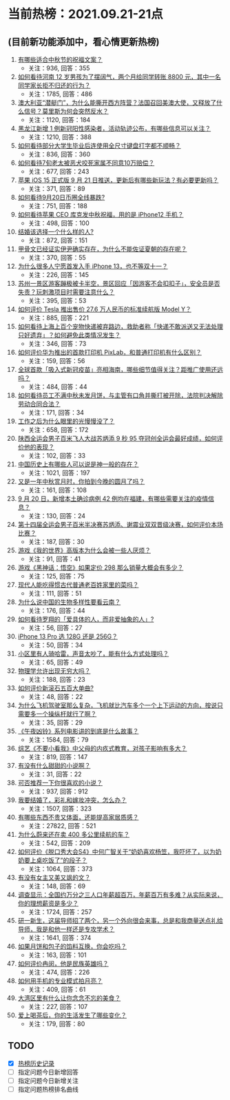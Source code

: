 # 当前热榜：2021.09.21-21点
## (目前新功能添加中，看心情更新热榜)
1. [有哪些适合中秋节的祝福文案？](https://www.zhihu.com/question/487603211)
    * 关注：936, 回答：355
2. [如何看待河南 12 岁男孩为了摆阔气，两个月给同学转账 8800 元，其中一名同学家长拒不归还的行为？](https://www.zhihu.com/question/487950061)
    * 关注：1785, 回答：486
3. [澳大利亚“潜艇门”，为什么能撕开西方阵营？法国召回美澳大使，又释放了什么信号？莫里斯为何会突然反水？](https://www.zhihu.com/question/487928094)
    * 关注：1120, 回答：184
4. [黑龙江新增 1 例新冠阳性感染者，活动轨迹公布，有哪些信息可以关注？](https://www.zhihu.com/question/488086405)
    * 关注：1210, 回答：388
5. [如何看待部分大学生毕业后连使用全尺寸键盘打字都不顺畅？](https://www.zhihu.com/question/265816543)
    * 关注：836, 回答：360
6. [如何看待7旬老太被恶犬咬死家属不同意10万赔偿？](https://www.zhihu.com/question/487827968)
    * 关注：677, 回答：243
7. [苹果 iOS 15 正式版 9 月 21 日推送，更新后有哪些新玩法？有必要更新吗？](https://www.zhihu.com/question/488070473)
    * 关注：371, 回答：89
8. [如何看待9月20日币圈全线暴跌?](https://www.zhihu.com/question/488003026)
    * 关注：751, 回答：188
9. [如何看待苹果 CEO 库克发中秋祝福，用的是 iPhone12 手机？](https://www.zhihu.com/question/488093554)
    * 关注：498, 回答：100
10. [结婚该选择一个什么样的人?](https://www.zhihu.com/question/485227674)
    * 关注：872, 回答：151
11. [甲骨文已经证实伊尹确实存在，为什么不能佐证夏朝的存在呢？](https://www.zhihu.com/question/487085237)
    * 关注：370, 回答：55
12. [为什么很多人宁愿首发入手 iPhone 13，也不等双十一？](https://www.zhihu.com/question/487667932)
    * 关注：226, 回答：145
13. [苏州一景区游客蹦极被卡半空，景区回应「因游客不会扣扣子」，安全员是否失责？玩刺激项目时需要注意什么？](https://www.zhihu.com/question/488079052)
    * 关注：395, 回答：53
14. [如何评价 Tesla 推出售价 27.6 万人民币的标准续航版 Model Y？](https://www.zhihu.com/question/470837546)
    * 关注：885, 回答：221
15. [如何看待上海上百个宠物快递被弃路边，救助者称「快递不敢派送又无法处理只好遗弃」？如何避免此类情况发生？](https://www.zhihu.com/question/488074153)
    * 关注：346, 回答：73
16. [如何评价华为推出的首款打印机 PixLab，和普通打印机有什么区别？](https://www.zhihu.com/question/486630038)
    * 关注：159, 回答：56
17. [全球首款「吸入式新冠疫苗」亮相海南，哪些细节值得关注？距推广使用还远吗？](https://www.zhihu.com/question/487179725)
    * 关注：484, 回答：44
18. [如何看待员工不满中秋未发月饼，与主管有口角并撕打被开除，法院判决解除劳动合同合法？](https://www.zhihu.com/question/487790743)
    * 关注：171, 回答：34
19. [工作之后为什么眼里的光慢慢没了？](https://www.zhihu.com/question/487773577)
    * 关注：658, 回答：172
20. [陕西全运会男子百米飞人大战苏炳添 9 秒 95 夺冠创全运会最好成绩，如何评价他的表现？](https://www.zhihu.com/question/488153624)
    * 关注：102, 回答：33
21. [中国历史上有哪些人可以说是神一般的存在？](https://www.zhihu.com/question/349327981)
    * 关注：1021, 回答：197
22. [又是一年中秋赏月时，你拍到今晚的圆月了吗？](https://www.zhihu.com/question/488142178)
    * 关注：161, 回答：108
23. [9 月 20 日，新增本土确诊病例 42 例均在福建，有哪些需要关注的疫情信息？](https://www.zhihu.com/question/488065321)
    * 关注：130, 回答：24
24. [第十四届全运会男子百米半决赛苏炳添、谢震业双双晋级决赛，如何评价本场比赛？](https://www.zhihu.com/question/487992849)
    * 关注：187, 回答：30
25. [游戏《我的世界》高版本为什么会被一些人厌烦？](https://www.zhihu.com/question/486468966)
    * 关注：91, 回答：41
26. [游戏《黑神话：悟空》如果定价 298 那么销量大概会有多少？](https://www.zhihu.com/question/485671595)
    * 关注：125, 回答：75
27. [现代人能吃得惯古代普通老百姓家里的菜吗？](https://www.zhihu.com/question/443939950)
    * 关注：111, 回答：51
28. [为什么说中国的生物多样性要看云南？](https://www.zhihu.com/question/485559733)
    * 关注：176, 回答：44
29. [如何看待罗翔的「爱具体的人，而非爱抽象的人」?](https://www.zhihu.com/question/486879608)
    * 关注：56, 回答：27
30. [iPhone 13 Pro 选 128G 还是 256G？](https://www.zhihu.com/question/487070572)
    * 关注：50, 回答：34
31. [小区里有人骑哈雷，声音太吵了，能有什么方式处理吗？](https://www.zhihu.com/question/378509858)
    * 关注：65, 回答：49
32. [物理学允许出现无穷大吗？](https://www.zhihu.com/question/58081427)
    * 关注：188, 回答：23
33. [如何评价新滚石五百大单曲?](https://www.zhihu.com/question/487109796)
    * 关注：48, 回答：22
34. [为什么飞机驾驶室那么复杂，飞机就比汽车多个一个上下运动的方向，按说只需要多一个操纵杆就行了啊？](https://www.zhihu.com/question/487919944)
    * 关注：35, 回答：29
35. [《午夜凶铃》系列电影讲的到底是什么故事？](https://www.zhihu.com/question/35792826)
    * 关注：1584, 回答：79
36. [综艺《不要小看我》中父母的内疚式教育，对孩子影响有多大？](https://www.zhihu.com/question/466230596)
    * 关注：819, 回答：147
37. [有没有什么甜甜的小说啊？](https://www.zhihu.com/question/482725263)
    * 关注：31, 回答：22
38. [可否推荐一下你很喜欢的小说？](https://www.zhihu.com/question/482023357)
    * 关注：937, 回答：912
39. [我要结婚了，彩礼和嫁妆冲突，怎么办？](https://www.zhihu.com/question/487336103)
    * 关注：1507, 回答：323
40. [有哪些东西不贵又体面，还能提高家居质感？](https://www.zhihu.com/question/346260769)
    * 关注：27822, 回答：521
41. [为什么蔚来还在卖 400 多公里续航的车？](https://www.zhihu.com/question/465399311)
    * 关注：542, 回答：209
42. [如何评价《脱口秀大会S4》中何广智关于“奶奶喜欢杨笠，我吓坏了，以为奶奶要上桌吃饭了”的段子？](https://www.zhihu.com/question/485441053)
    * 关注：1064, 回答：373
43. [有没有女主又美又飒的文？](https://www.zhihu.com/question/481906885)
    * 关注：148, 回答：69
44. [调查显示：全国约万分之三人口年薪超百万，年薪百万有多难？从实际来说，你的理想薪资是多少？](https://www.zhihu.com/question/487694489)
    * 关注：1724, 回答：257
45. [研一新生，这届导师招了两个，另一个外向很会来事，总是和我商量送点礼给导师，我是和他一样还是专攻学术？](https://www.zhihu.com/question/487827699)
    * 关注：1641, 回答：374
46. [如果月饼和包子的馅料互换，你会吃吗？](https://www.zhihu.com/question/487278955)
    * 关注：163, 回答：101
47. [如何评价冉闵，他是民族英雄吗？](https://www.zhihu.com/question/427482456)
    * 关注：474, 回答：226
48. [如何用手机的专业模式拍月亮？](https://www.zhihu.com/question/320748554)
    * 关注：409, 回答：61
49. [大湾区里有什么让你念念不忘的美食？](https://www.zhihu.com/question/487945169)
    * 关注：227, 回答：107
50. [爱上喝茶后，你的生活发生了哪些变化？](https://www.zhihu.com/question/485565709)
    * 关注：179, 回答：80
## TODO
* [x] [热榜历史记录](hot_history/AllHot.md)
* [ ] 指定问题今日新增回答
* [ ] 指定问题今日新增关注
* [ ] 指定问题热榜排名曲线
